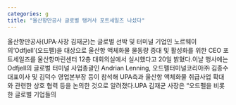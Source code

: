 ```yaml
---
categories: g
title: "울산항만공사 글로벌 탱커사 포트세일즈 나섰다"
---
```

울산항만공사(UPA·사장 김재균)는 글로벌 선박 및 터미널 기업인 노르웨이의‘Odfjell’(오드펠)을 대상으로 울산항 액체화물 물동량 증대 및 활성화를 위한 CEO 포트세일즈를 울산항마린센터 12층 대회의실에서 실시했다고 20일 밝혔다.이날 행사에는 Odfjell의 글로벌 터미널 사업총괄인 Andrian Lenning, 오드펠터미널코리아㈜ 김종수 대표이사 및 김덕수 영업본부장 등이 참석해 UPA측과 울산항 액체화물 취급사업 확대와 관련한 상호 협력 등을 논의한 것으로 알려졌다.UPA 김재균 사장은 “오드펠을 비롯한 글로벌 기업들의